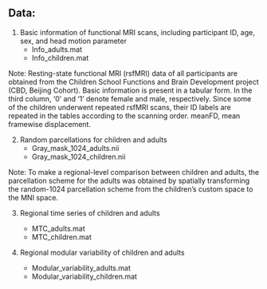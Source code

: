 ## Data:
1. Basic information of functional MRI scans, including participant ID, age, sex, and head motion parameter
   - Info_adults.mat
   - Info_children.mat

Note: Resting-state functional MRI (rsfMRI) data of all participants are obtained from the Children School Functions and Brain Development project (CBD, Beijing Cohort). Basic information is present in a tabular form. In the third column, ‘0’ and ‘1’ denote female and male, respectively. Since some of the children underwent repeated rsfMRI scans, their ID labels are repeated in the tables according to the scanning order. meanFD, mean framewise displacement.

2. Random parcellations for children and adults
   - Gray_mask_1024_adults.nii
   - Gray_mask_1024_children.nii
   
Note: To make a regional-level comparison between children and adults, the parcellation scheme for the adults was obtained by spatially transforming the random-1024 parcellation scheme from the children’s custom space to the MNI space. 

3. Regional time series of children and adults
   - MTC_adults.mat
   - MTC_children.mat
   
4. Regional modular variability of children and adults
   - Modular_variability_adults.mat
   - Modular_variability_children.mat
